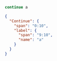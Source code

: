 ```js
continue a
```

```json
{
  "Continue": {
    "span": "0:10",
    "label": {
      "span": "9:10",
      "name": "a"
    }
  }
}
```
